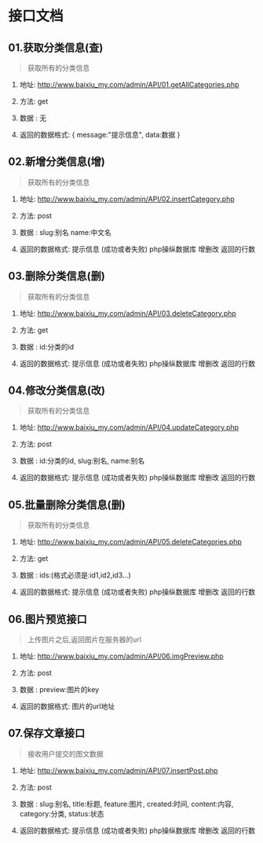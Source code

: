 #  接口文档

## 01.获取分类信息(查)

> 获取所有的分类信息
1. 地址: http://www.baixiu_my.com/admin/API/01.getAllCategories.php

2. 方法: get
3. 数据 : 无
4. 返回的数据格式:
    {
        message:"提示信息",
        data:数据
    }

## 02.新增分类信息(增)

> 获取所有的分类信息
1. 地址: http://www.baixiu_my.com/admin/API/02.insertCategory.php

2. 方法: post
3. 数据 :
    slug:别名
    name:中文名
4. 返回的数据格式:
    提示信息 (成功或者失败)
    php操纵数据库 增删改 返回的行数

## 03.删除分类信息(删)

> 获取所有的分类信息
1. 地址: http://www.baixiu_my.com/admin/API/03.deleteCategory.php

2. 方法: get
3. 数据 :
    id:分类的id
4. 返回的数据格式:
    提示信息 (成功或者失败)
    php操纵数据库 增删改 返回的行数

## 04.修改分类信息(改)

> 获取所有的分类信息
1. 地址: http://www.baixiu_my.com/admin/API/04.updateCategory.php

2. 方法: post
3. 数据 :
    id:分类的id,
    slug:别名,
    name:别名
4. 返回的数据格式:
    提示信息 (成功或者失败)
    php操纵数据库 增删改 返回的行数

## 05.批量删除分类信息(删)

> 获取所有的分类信息
1. 地址: http://www.baixiu_my.com/admin/API/05.deleteCategories.php

2. 方法: get
3. 数据 :
    ids:(格式必须是:id1,id2,id3...)
4. 返回的数据格式:
    提示信息 (成功或者失败)
    php操纵数据库 增删改 返回的行数

## 06.图片预览接口

> 上传图片之后,返回图片在服务器的url
1. 地址: http://www.baixiu_my.com/admin/API/06.imgPreview.php

2. 方法: post
3. 数据 :
    preview:图片的key
4. 返回的数据格式:
    图片的url地址

## 07.保存文章接口

>  接收用户提交的图文数据 
1. 地址: http://www.baixiu_my.com/admin/API/07.insertPost.php

2. 方法: post
3. 数据 :
    slug:别名,
    title:标题,
    feature:图片,
    created:时间,
    content:内容,
    category:分类,
    status:状态
4. 返回的数据格式:
    提示信息 (成功或者失败)
    php操纵数据库 增删改 返回的行数
